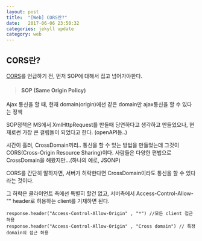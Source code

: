 ```yaml
---
layout: post
title:  "[Web] CORS란?"
date:   2017-06-06 23:50:32
categories: jekyll update
category: web
---
```

CORS란?
-----

[CORS](https://www.w3.org/TR/cors/)를 언급하기 전, 먼저 SOP에 대해서 집고 넘어가야한다.

> #### SOP (Same Origin Policy)
 Ajax 통신을 할 때, 현재 domain(origin)에선 같은 domain만 ajax통신을 할 수 있다는 정책

SOP정책은 MS에서 XmlHttpRequest를 만들때 당연하다고 생각하고 만들었으나, 현재로썬 가장 큰 걸림돌이 되었다고 한다. (openAPI등..)


시간이 흘러, CrossDomain끼리.. 통신을 할 수 있는 방법을 만들었는데 그것이 CORS(Cross-Origin Resource Sharing)이다. 사람들은 다양한 편법으로 CrossDomain을 해왔지만...(하나의 예로, JSONP)

CORS를 간단히 말하자면, 서버가 허락한다면 CrossDomain이라도 통신을 할 수 있다 라는 것이다.

그 허락은 클라이언트 측에선 특별히 할건 없고, 서버측에서 Access-Control-Allow-"" header로 허용하는 client를 기재하면 된다.

~~~~
response.header("Access-Control-Allow-Origin" , "*") //모든 client 접근 허용
response.header("Access-Control-Allow-Origin" , "Cross domain") // 특정 domain의 접근 허용
~~~~
